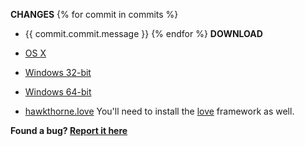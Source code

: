 **CHANGES**
{% for commit in commits %}
- {{ commit.commit.message }}
{% endfor %}
**DOWNLOAD**

- [OS X](https://github.s3.amazonaws.com/downloads/kyleconroy/hawkthorne-journey/hawkthorne-osx.zip)
- [Windows 32-bit](https://github.s3.amazonaws.com/downloads/kyleconroy/hawkthorne-journey/hawkthorne-win-x86.zip)
- [Windows 64-bit](https://github.s3.amazonaws.com/downloads/kyleconroy/hawkthorne-journey/hawkthorne-win-x64.zip)
- [hawkthorne.love](https://github.s3.amazonaws.com/downloads/kyleconroy/hawkthorne-journey/hawkthorne.love)
  You'll need to install the [love](http://love2d.org) framework as well.

**Found a bug? [Report it here](https://docs.google.com/spreadsheet/viewform?pli=1&formkey=dFh5bmRNVWZrdlBHbUVmcmZNczJoaXc6MQ#gid=0)**

